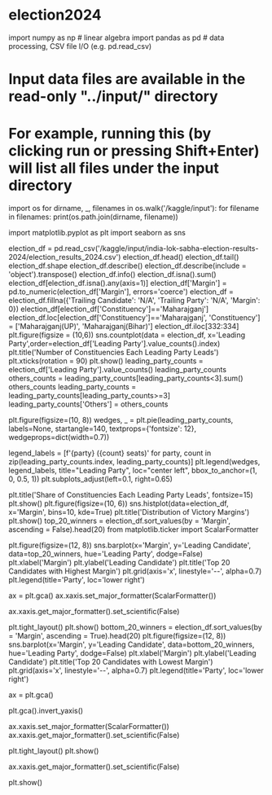 # election2024
import numpy as np # linear algebra
import pandas as pd # data processing, CSV file I/O (e.g. pd.read_csv)

# Input data files are available in the read-only "../input/" directory
# For example, running this (by clicking run or pressing Shift+Enter) will list all files under the input directory

import os
for dirname, _, filenames in os.walk('/kaggle/input'):
    for filename in filenames:
        print(os.path.join(dirname, filename))

  import matplotlib.pyplot as plt
import seaborn as sns
  
election_df = pd.read_csv('/kaggle/input/india-lok-sabha-election-results-2024/election_results_2024.csv')
election_df.head()
election_df.tail()
election_df.shape
election_df.describe()
election_df.describe(include = 'object').transpose()
election_df.info()
election_df.isna().sum()
election_df[election_df.isna().any(axis=1)]
election_df['Margin'] = pd.to_numeric(election_df['Margin'], errors='coerce')
election_df = election_df.fillna({'Trailing Candidate': 'N/A', 'Trailing Party': 'N/A', 'Margin': 0})
election_df[election_df['Constituency']=='Maharajganj']
election_df.loc[election_df['Constituency']=='Maharajganj', 'Constituency'] = ['Maharajganj(UP)', 'Maharajganj(Bihar)']
election_df.iloc[332:334]
plt.figure(figsize = (10,6))
sns.countplot(data = election_df, x='Leading Party',order=election_df['Leading Party'].value_counts().index)
plt.title('Number of Constituencies Each Leading Party Leads')
plt.xticks(rotation = 90)
plt.show()
leading_party_counts = election_df['Leading Party'].value_counts()
leading_party_counts
others_counts = leading_party_counts[leading_party_counts<3].sum()
others_counts
leading_party_counts = leading_party_counts[leading_party_counts>=3]
leading_party_counts['Others'] = others_counts

plt.figure(figsize=(10, 8))
wedges, _ = plt.pie(leading_party_counts, labels=None, startangle=140, textprops={'fontsize': 12}, wedgeprops=dict(width=0.7))

legend_labels = [f'{party} ({count} seats)' for party, count in zip(leading_party_counts.index, leading_party_counts)]
plt.legend(wedges, legend_labels, title="Leading Party", loc="center left", bbox_to_anchor=(1, 0, 0.5, 1))
plt.subplots_adjust(left=0.1, right=0.65)

plt.title('Share of Constituencies Each Leading Party Leads', fontsize=15)
plt.show()
plt.figure(figsize=(10, 6))
sns.histplot(data=election_df, x='Margin', bins=10, kde=True)
plt.title('Distribution of Victory Margins')
plt.show()
top_20_winners = election_df.sort_values(by = 'Margin', ascending = False).head(20)
from matplotlib.ticker import ScalarFormatter

plt.figure(figsize=(12, 8))
sns.barplot(x='Margin', y='Leading Candidate', data=top_20_winners, hue='Leading Party', dodge=False)
plt.xlabel('Margin')
plt.ylabel('Leading Candidate')
plt.title('Top 20 Candidates with Highest Margin')
plt.grid(axis='x', linestyle='--', alpha=0.7)
plt.legend(title='Party', loc='lower right')

ax = plt.gca()
ax.xaxis.set_major_formatter(ScalarFormatter())

ax.xaxis.get_major_formatter().set_scientific(False)

plt.tight_layout()
plt.show()
bottom_20_winners = election_df.sort_values(by = 'Margin', ascending = True).head(20)
plt.figure(figsize=(12, 8))
sns.barplot(x='Margin', y='Leading Candidate', data=bottom_20_winners, hue='Leading Party', dodge=False)
plt.xlabel('Margin')
plt.ylabel('Leading Candidate')
plt.title('Top 20 Candidates with Lowest Margin')
plt.grid(axis='x', linestyle='--', alpha=0.7)
plt.legend(title='Party', loc='lower right')

ax = plt.gca()

plt.gca().invert_yaxis()

ax.xaxis.set_major_formatter(ScalarFormatter())
ax.xaxis.get_major_formatter().set_scientific(False)

plt.tight_layout()
plt.show()

ax.xaxis.get_major_formatter().set_scientific(False)

plt.show()

